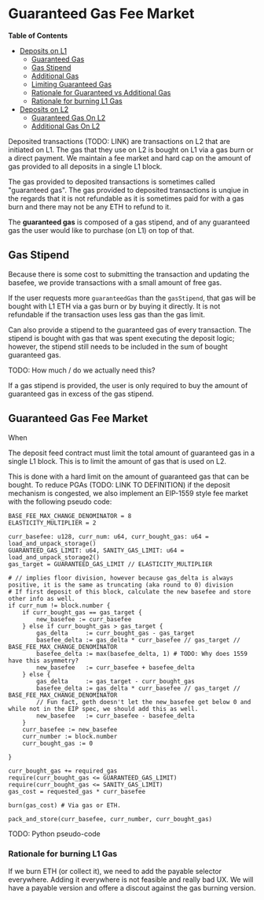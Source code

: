 # Guaranteed Gas Fee Market

<!-- START doctoc generated TOC please keep comment here to allow auto update -->
<!-- DON'T EDIT THIS SECTION, INSTEAD RE-RUN doctoc TO UPDATE -->
**Table of Contents**

- [Deposits on L1](#deposits-on-l1)
  - [Guaranteed Gas](#guaranteed-gas)
  - [Gas Stipend](#gas-stipend)
  - [Additional Gas](#additional-gas)
  - [Limiting Guaranteed Gas](#limiting-guaranteed-gas)
  - [Rationale for Guaranteed vs Additional Gas](#rationale-for-guaranteed-vs-additional-gas)
  - [Rationale for burning L1 Gas](#rationale-for-burning-l1-gas)
- [Deposits on L2](#deposits-on-l2)
  - [Guaranteed Gas On L2](#guaranteed-gas-on-l2)
  - [Additional Gas On L2](#additional-gas-on-l2)

<!-- END doctoc generated TOC please keep comment here to allow auto update -->


Deposited transactions (TODO: LINK) are transactions on L2 that are initiated on L1. The
gas that they use on L2 is bought on L1 via a gas burn or a direct payment. We maintain
a fee market and hard cap on the amount of gas provided to all deposits in a single L1
block.


The gas provided to deposited transactions is sometimes called "guaranteed gas". The
gas provided to deposited transactions is unqiue in the regards that it is not
refundable as it is sometimes paid for with a gas burn and there may not be any
ETH to refund to it.

The **guaranteed gas** is composed of a gas stipend, and of any guaranteed gas the user
would like to purchase (on L1) on top of that.


## Gas Stipend

Because there is some cost to submitting the transaction and updating the basefee,
we provide transactions with a small amount of free gas.

If the user requests more `guaranteedGas` than the `gasStipend`, that gas will
be bought with L1 ETH via a gas burn or by buying it directly.
It is not refundable if the transaction uses less gas than the gas limit.


Can also provide a stipend to the guaranteed gas of every transaction.
The stipend is bought with gas that was spent executing the deposit logic;
however, the stipend still needs to be included in the sum of bought
guaranteed gas.

TODO: How much / do we actually need this?

If a gas stipend is provided, the user is only required to buy the amount of
guaranteed gas in excess of the gas stipend.


## Guaranteed Gas Fee Market

When 

The deposit feed contract must limit the total amount of guaranteed gas in a
single L1 block. This is to limit the amount of gas that is used on L2.

This is done with a hard limit on the amount of guaranteed gas that can be
bought. To reduce PGAs (TODO: LINK TO DEFINITION) if the deposit mechanism is congested, we also implement
an EIP-1559 style fee market with the following pseudo code:

```text
BASE_FEE_MAX_CHANGE_DENOMINATOR = 8
ELASTICITY_MULTIPLIER = 2

curr_basefee: u128, curr_num: u64, curr_bought_gas: u64 = load_and_unpack_storage()
GUARANTEED_GAS_LIMIT: u64, SANITY_GAS_LIMIT: u64 = load_and_unpack_storage2()
gas_target = GUARANTEED_GAS_LIMIT // ELASTICITY_MULTIPLIER

# // implies floor division, however because gas_delta is always positive, it is the same as truncating (aka round to 0) division
# If first deposit of this block, calculate the new basefee and store other info as well.
if curr_num != block.number {
    if curr_bought_gas == gas_target {
        new_basefee := curr_basefee
    } else if curr_bought_gas > gas_target {
        gas_delta     := curr_bought_gas - gas_target
        basefee_delta := gas_delta * curr_basefee // gas_target // BASE_FEE_MAX_CHANGE_DENOMINATOR
        basefee_delta := max(basefee_delta, 1) # TODO: Why does 1559 have this asymmetry?
        new_basefee   := curr_basefee + basefee_delta
    } else {
        gas_delta     := gas_target - curr_bought_gas
        basefee_delta := gas_delta * curr_basefee // gas_target // BASE_FEE_MAX_CHANGE_DENOMINATOR
        // Fun fact, geth doesn't let the new_basefee get below 0 and while not in the EIP spec, we should add this as well.
        new_basefee   := curr_basefee - basefee_delta
    }
    curr_basefee := new_basefee
    curr_number := block.number
    curr_bought_gas := 0
   
}

curr_bought_gas += required_gas
require(curr_bought_gas <= GUARANTEED_GAS_LIMIT)
require(curr_bought_gas <= SANITY_GAS_LIMIT)
gas_cost = requested_gas * curr_basefee

burn(gas_cost) # Via gas or ETH.

pack_and_store(curr_basefee, curr_number, curr_bought_gas)
```

TODO: Python pseudo-code


### Rationale for burning L1 Gas

If we burn ETH (or collect it), we need to add the payable selector everywhere.
Adding it everywhere is not feasible and really bad UX.
We will have a payable version and offere a discout against the gas burning version.

